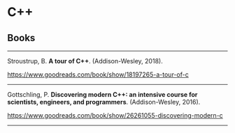 # C++

## Books

---

Stroustrup, B. **A tour of C++**. (Addison-Wesley, 2018).

https://www.goodreads.com/book/show/18197265-a-tour-of-c

---

Gottschling, P. **Discovering modern C++: an intensive course for scientists, engineers, and programmers**. (Addison-Wesley, 2016).

https://www.goodreads.com/book/show/26261055-discovering-modern-c

---

